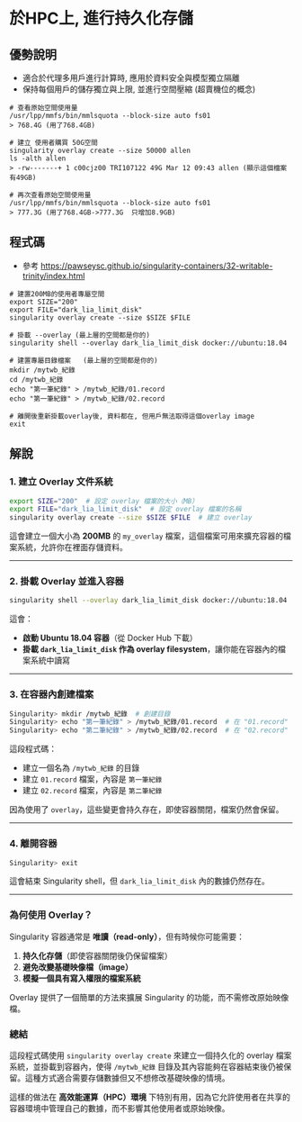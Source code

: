 # 於HPC上, 進行持久化存儲
## 優勢說明 
- 適合於代理多用戶進行計算時, 應用於資料安全與模型獨立隔離
- 保持每個用戶的儲存獨立與上限, 並進行空間壓縮 (超賣機位的概念)
```
# 查看原始空間使用量
/usr/lpp/mmfs/bin/mmlsquota --block-size auto fs01
> 768.4G (用了768.4GB)

# 建立 使用者購買 50G空間
singularity overlay create --size 50000 allen
ls -alth allen
> -rw-------+ 1 c00cjz00 TRI107122 49G Mar 12 09:43 allen (顯示這個檔案有49GB)

# 再次查看原始空間使用量
/usr/lpp/mmfs/bin/mmlsquota --block-size auto fs01
> 777.3G (用了768.4GB->777.3G  只增加8.9GB)
```


## 程式碼
- 參考 https://pawseysc.github.io/singularity-containers/32-writable-trinity/index.html
```
# 建置200MB的使用者專屬空間
export SIZE="200"
export FILE="dark_lia_limit_disk"
singularity overlay create --size $SIZE $FILE

# 掛載 --overlay (最上層的空間都是你的)
singularity shell --overlay dark_lia_limit_disk docker://ubuntu:18.04

# 建置專屬目錄檔案   (最上層的空間都是你的)
mkdir /mytwb_紀錄
cd /mytwb_紀錄
echo "第一筆紀錄" > /mytwb_紀錄/01.record
echo "第一筆紀錄" > /mytwb_紀錄/02.record

# 離開後重新掛載overlay後, 資料都在, 但用戶無法取得這個overlay image 
exit
```

## 解說
### **1. 建立 Overlay 文件系統**
```bash
export SIZE="200"  # 設定 overlay 檔案的大小（MB）
export FILE="dark_lia_limit_disk"  # 設定 overlay 檔案的名稱
singularity overlay create --size $SIZE $FILE  # 建立 overlay
```
這會建立一個大小為 **200MB** 的 `my_overlay` 檔案，這個檔案可用來擴充容器的檔案系統，允許你在裡面存儲資料。

---

### **2. 掛載 Overlay 並進入容器**
```bash
singularity shell --overlay dark_lia_limit_disk docker://ubuntu:18.04
```
這會：
- **啟動 Ubuntu 18.04 容器**（從 Docker Hub 下載）
- **掛載 `dark_lia_limit_disk` 作為 overlay filesystem**，讓你能在容器內的檔案系統中讀寫

---

### **3. 在容器內創建檔案**
```bash
Singularity> mkdir /mytwb_紀錄  # 創建目錄
Singularity> echo "第一筆紀錄" > /mytwb_紀錄/01.record  # 在 "01.record" 檔案中寫入 "第一筆紀錄"
Singularity> echo "第二筆紀錄" > /mytwb_紀錄/02.record  # 在 "02.record" 檔案中寫入 "第二筆紀錄"
```
這段程式碼：
- 建立一個名為 `/mytwb_紀錄` 的目錄
- 建立 `01.record` 檔案，內容是 `第一筆紀錄`
- 建立 `02.record` 檔案，內容是 `第二筆紀錄`

因為使用了 `overlay`，這些變更會持久存在，即使容器關閉，檔案仍然會保留。

---

### **4. 離開容器**
```bash
Singularity> exit
```
這會結束 Singularity shell，但 `dark_lia_limit_disk` 內的數據仍然存在。

---

### **為何使用 Overlay？**
Singularity 容器通常是 **唯讀（read-only）**，但有時候你可能需要：
1. **持久化存儲**（即使容器關閉後仍保留檔案）
2. **避免改變基礎映像檔（image）**
3. **模擬一個具有寫入權限的檔案系統**

Overlay 提供了一個簡單的方法來擴展 Singularity 的功能，而不需修改原始映像檔。


### **總結**
這段程式碼使用 `singularity overlay create` 來建立一個持久化的 overlay 檔案系統，並掛載到容器內，使得 `/mytwb_紀錄` 目錄及其內容能夠在容器結束後仍被保留。這種方式適合需要存儲數據但又不想修改基礎映像的情境。

這樣的做法在 **高效能運算（HPC）環境** 下特別有用，因為它允許使用者在共享的容器環境中管理自己的數據，而不影響其他使用者或原始映像。
